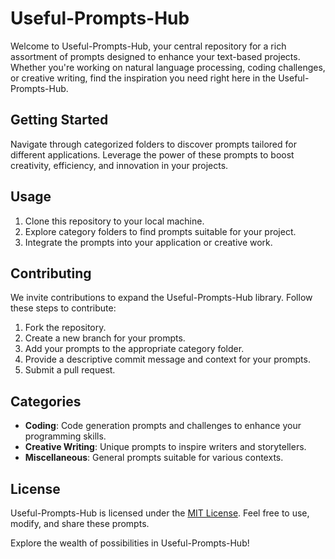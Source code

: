 # Useful-Prompts-Hub

Welcome to Useful-Prompts-Hub, your central repository for a rich assortment of prompts designed to enhance your text-based projects. Whether you're working on natural language processing, coding challenges, or creative writing, find the inspiration you need right here in the Useful-Prompts-Hub.

## Getting Started

Navigate through categorized folders to discover prompts tailored for different applications. Leverage the power of these prompts to boost creativity, efficiency, and innovation in your projects.

## Usage

1. Clone this repository to your local machine.
2. Explore category folders to find prompts suitable for your project.
3. Integrate the prompts into your application or creative work.

## Contributing

We invite contributions to expand the Useful-Prompts-Hub library. Follow these steps to contribute:

1. Fork the repository.
2. Create a new branch for your prompts.
3. Add your prompts to the appropriate category folder.
4. Provide a descriptive commit message and context for your prompts.
5. Submit a pull request.

## Categories

- **Coding**: Code generation prompts and challenges to enhance your programming skills.
- **Creative Writing**: Unique prompts to inspire writers and storytellers.
- **Miscellaneous**: General prompts suitable for various contexts.

## License

Useful-Prompts-Hub is licensed under the [MIT License](LICENSE). Feel free to use, modify, and share these prompts.

Explore the wealth of possibilities in Useful-Prompts-Hub!

